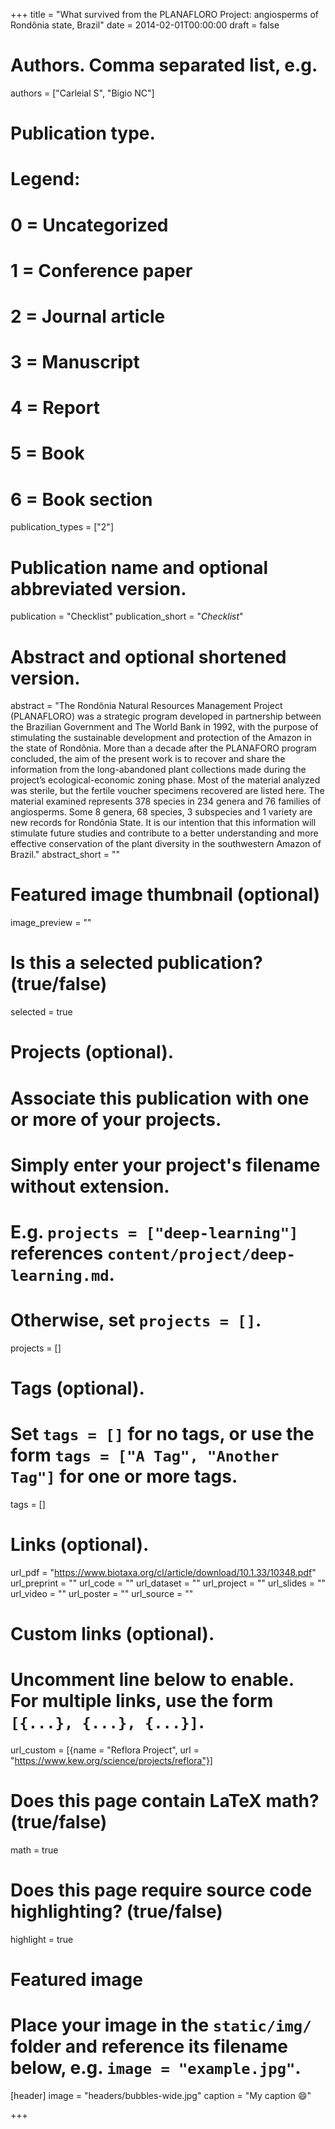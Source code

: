 +++
title = "What survived from the PLANAFLORO Project: angiosperms of Rondônia state, Brazil"
date = 2014-02-01T00:00:00
draft = false

# Authors. Comma separated list, e.g.
authors = ["Carleial S", "Bigio NC"]

# Publication type.
# Legend:
# 0 = Uncategorized
# 1 = Conference paper
# 2 = Journal article
# 3 = Manuscript
# 4 = Report
# 5 = Book
# 6 = Book section
publication_types = ["2"]

# Publication name and optional abbreviated version.
publication = "Checklist"
publication_short = "*Checklist*"

# Abstract and optional shortened version.
abstract = "The Rondônia Natural Resources Management Project (PLANAFLORO) was a strategic program developed in partnership between the Brazilian Government and The World Bank in 1992, with the purpose of stimulating the sustainable development and protection of the Amazon in the state of Rondônia. More than a decade after the PLANAFORO program concluded, the aim of the present work is to recover and share the information from the long-abandoned plant collections made during the project’s ecological-economic zoning phase. Most of the material analyzed was sterile, but the fertile voucher specimens recovered are listed here. The material examined represents 378 species in 234 genera and 76 families of angiosperms. Some 8 genera, 68 species, 3 subspecies and 1 variety are new records for Rondônia State. It is our intention that this information will stimulate future studies and contribute to a better understanding and more effective conservation of the plant diversity in the southwestern Amazon of Brazil."
abstract_short = ""

# Featured image thumbnail (optional)
image_preview = ""

# Is this a selected publication? (true/false)
selected = true

# Projects (optional).
#   Associate this publication with one or more of your projects.
#   Simply enter your project's filename without extension.
#   E.g. `projects = ["deep-learning"]` references `content/project/deep-learning.md`.
#   Otherwise, set `projects = []`.
projects = []

# Tags (optional).
#   Set `tags = []` for no tags, or use the form `tags = ["A Tag", "Another Tag"]` for one or more tags.
tags = []

# Links (optional).
url_pdf = "https://www.biotaxa.org/cl/article/download/10.1.33/10348.pdf"
url_preprint = ""
url_code = ""
url_dataset = ""
url_project = ""
url_slides = ""
url_video = ""
url_poster = ""
url_source = ""

# Custom links (optional).
#   Uncomment line below to enable. For multiple links, use the form `[{...}, {...}, {...}]`.
url_custom = [{name = "Reflora Project", url = "https://www.kew.org/science/projects/reflora"}]

# Does this page contain LaTeX math? (true/false)
math = true

# Does this page require source code highlighting? (true/false)
highlight = true

# Featured image
# Place your image in the `static/img/` folder and reference its filename below, e.g. `image = "example.jpg"`.
[header]
image = "headers/bubbles-wide.jpg"
caption = "My caption :smile:"

+++
